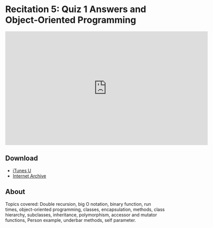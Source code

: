 # Recitation 5: Quiz 1 Answers and Object-Oriented Programming

<iframe width="640" height="360" src="http://www.youtube.com/embed/ZFc_utdoexI?feature=player_detailpage" frameborder="0" allowfullscreen></iframe>

## Download

- [iTunes U](http://itunes.apple.com/us/itunes-u/recitation-5-quiz-1-answers/id499270153?i=110101544)
- [Internet Archive](http://www.archive.org/download/MIT6.00SCS11/MIT6_00SCS11_rec05_300k.mp4)

## About

Topics covered: Double recursion, big O notation, binary function, run times, object-oriented programming, classes, encapsulation, methods, class hierarchy, subclasses, inheritance, polymorphism, accessor and mutator functions, Person example, underbar methods, self parameter.


